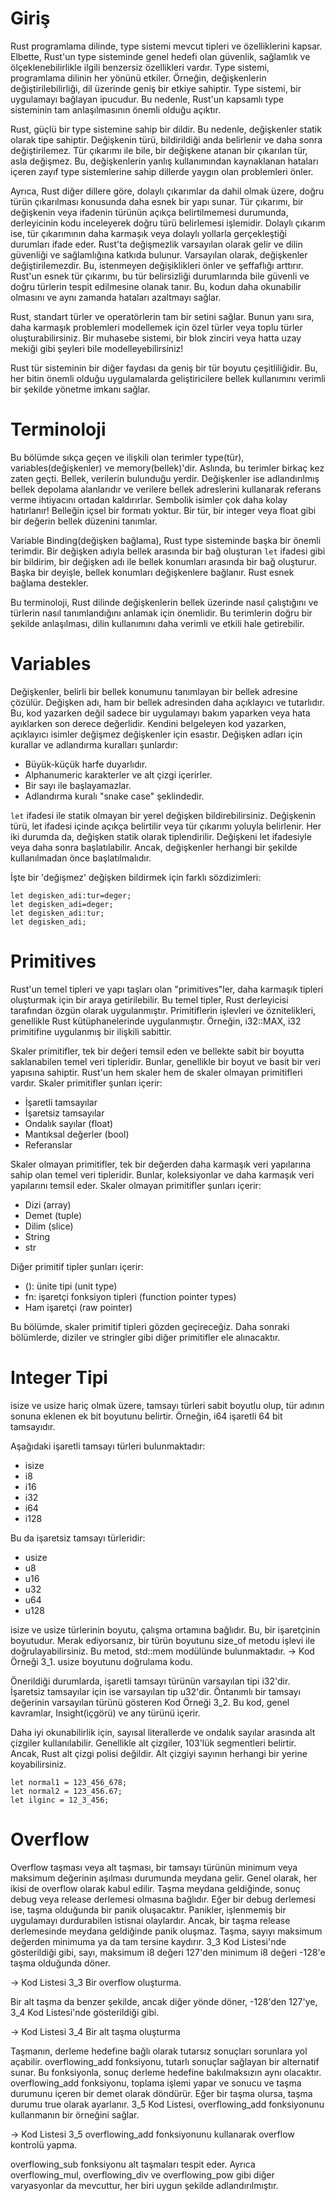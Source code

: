 # Giriş

Rust programlama dilinde, type sistemi mevcut tipleri ve özelliklerini kapsar.
Elbette, Rust'un type sisteminde genel hedefi olan güvenlik, sağlamlık ve ölçeklenebilirlikle ilgili benzersiz özellikleri vardır.
Type sistemi, programlama dilinin her yönünü etkiler. 
Örneğin, değişkenlerin değiştirilebilirliği, dil üzerinde geniş bir etkiye sahiptir. 
Type sistemi, bir uygulamayı bağlayan ipucudur.
Bu nedenle, Rust'un kapsamlı type sisteminin tam anlaşılmasının önemli olduğu açıktır.

Rust, güçlü bir type sistemine sahip bir dildir. 
Bu nedenle, değişkenler statik olarak tipe sahiptir. 
Değişkenin türü, bildirildiği anda belirlenir ve daha sonra değiştirilemez. 
Tür çıkarımı ile bile, bir değişkene atanan bir çıkarılan tür, asla değişmez. 
Bu, değişkenlerin yanlış kullanımından kaynaklanan hataları içeren zayıf type sistemlerine sahip dillerde yaygın olan problemleri önler.

Ayrıca, Rust diğer dillere göre, dolaylı çıkarımlar da dahil olmak üzere, doğru türün çıkarılması konusunda daha esnek bir yapı sunar.
Tür çıkarımı, bir değişkenin veya ifadenin türünün açıkça belirtilmemesi durumunda, derleyicinin kodu inceleyerek doğru türü belirlemesi işlemidir. 
Dolaylı çıkarım ise, tür çıkarımının daha karmaşık veya dolaylı yollarla gerçekleştiği durumları ifade eder.
Rust'ta değişmezlik varsayılan olarak gelir ve dilin güvenliği ve sağlamlığına katkıda bulunur. 
Varsayılan olarak, değişkenler değiştirilemezdir. Bu, istenmeyen değişiklikleri önler ve şeffaflığı arttırır.
Rust'un esnek tür çıkarımı, bu tür belirsizliği durumlarında bile güvenli ve doğru türlerin tespit edilmesine olanak tanır. 
Bu, kodun daha okunabilir olmasını ve aynı zamanda hataları azaltmayı sağlar.

Rust, standart türler ve operatörlerin tam bir setini sağlar. 
Bunun yanı sıra, daha karmaşık problemleri modellemek için özel türler veya toplu türler oluşturabilirsiniz. 
Bir muhasebe sistemi, bir blok zinciri veya hatta uzay mekiği gibi şeyleri bile modelleyebilirsiniz!

Rust tür sisteminin bir diğer faydası da geniş bir tür boyutu çeşitliliğidir. 
Bu, her bitin önemli olduğu uygulamalarda geliştiricilere bellek kullanımını verimli bir şekilde yönetme imkanı sağlar.

# Terminoloji

Bu bölümde sıkça geçen ve ilişkili olan terimler type(tür), variables(değişkenler) ve memory(bellek)'dir. 
Aslında, bu terimler birkaç kez zaten geçti. Bellek, verilerin bulunduğu yerdir. 
Değişkenler ise adlandırılmış bellek depolama alanlarıdır ve verilere bellek adreslerini kullanarak referans verme ihtiyacını ortadan kaldırırlar.
Sembolik isimler çok daha kolay hatırlanır! Belleğin içsel bir formatı yoktur. 
Bir tür, bir integer veya float gibi bir değerin bellek düzenini tanımlar.

Variable Binding(değişken bağlama), Rust type sisteminde başka bir önemli terimdir. 
Bir değişken adıyla bellek arasında bir bağ oluşturan `let` ifadesi gibi bir bildirim, bir değişken adı ile bellek konumları arasında bir bağ oluşturur. 
Başka bir deyişle, bellek konumları değişkenlere bağlanır. Rust esnek bağlama destekler.

Bu terminoloji, Rust dilinde değişkenlerin bellek üzerinde nasıl çalıştığını ve türlerin nasıl tanımlandığını anlamak için önemlidir. 
Bu terimlerin doğru bir şekilde anlaşılması, dilin kullanımını daha verimli ve etkili hale getirebilir.

# Variables

Değişkenler, belirli bir bellek konumunu tanımlayan bir bellek adresine çözülür. 
Değişken adı, ham bir bellek adresinden daha açıklayıcı ve tutarlıdır. 
Bu, kod yazarken değil sadece bir uygulamayı bakım yaparken veya hata ayıklarken son derece değerlidir. 
Kendini belgeleyen kod yazarken, açıklayıcı isimler değişmez değişkenler için esastır.
Değişken adları için kurallar ve adlandırma kuralları şunlardır:

- Büyük-küçük harfe duyarlıdır.
- Alphanumeric karakterler ve alt çizgi içerirler.
- Bir sayı ile başlayamazlar.
- Adlandırma kuralı "snake case" şeklindedir.
  
`let` ifadesi ile statik olmayan bir yerel değişken bildirebilirsiniz. 
Değişkenin türü, let ifadesi içinde açıkça belirtilir veya tür çıkarımı yoluyla belirlenir. 
Her iki durumda da, değişken statik olarak tiplendirilir. Değişkeni let ifadesiyle veya daha sonra başlatılabilir.
Ancak, değişkenler herhangi bir şekilde kullanılmadan önce başlatılmalıdır.

İşte bir 'değişmez' değişken bildirmek için farklı sözdizimleri:

```
let degisken_adi:tur=deger;
let degisken_adi=deger;
let degisken_adi:tur;
let degisken_adi;
```

# Primitives

Rust'un temel tipleri ve yapı taşları olan "primitives"ler, daha karmaşık tipleri oluşturmak için bir araya getirilebilir. 
Bu temel tipler, Rust derleyicisi tarafından özgün olarak uygulanmıştır. 
Primitiflerin işlevleri ve öznitelikleri, genellikle Rust kütüphanelerinde uygulanmıştır.
Örneğin, i32::MAX, i32 primitifine uygulanmış bir ilişkili sabittir.

Skaler primitifler, tek bir değeri temsil eden ve bellekte sabit bir boyutta saklanabilen temel veri tipleridir. 
Bunlar, genellikle bir boyut ve basit bir veri yapısına sahiptir.
Rust'un hem skaler hem de skaler olmayan primitifleri vardır. Skaler primitifler şunları içerir:

- İşaretli tamsayılar
- İşaretsiz tamsayılar
- Ondalık sayılar (float)
- Mantıksal değerler (bool)
- Referanslar

Skaler olmayan primitifler, tek bir değerden daha karmaşık veri yapılarına sahip olan temel veri tipleridir. 
Bunlar, koleksiyonlar ve daha karmaşık veri yapılarını temsil eder. 
Skaler olmayan primitifler şunları içerir:
- Dizi (array)
- Demet (tuple)
- Dilim (slice)
- String
- str

Diğer primitif tipler şunları içerir:
- (): ünite tipi (unit type)
- fn: işaretçi fonksiyon tipleri (function pointer types)
- Ham işaretçi (raw pointer)

Bu bölümde, skaler primitif tipleri gözden geçireceğiz.
Daha sonraki bölümlerde, diziler ve stringler gibi diğer primitifler ele alınacaktır.

# Integer Tipi

isize ve usize hariç olmak üzere, tamsayı türleri sabit boyutlu olup, tür adının sonuna eklenen ek bit boyutunu belirtir. 
Örneğin, i64 işaretli 64 bit tamsayıdır.

Aşağıdaki işaretli tamsayı türleri bulunmaktadır:
- isize
- i8
- i16
- i32
- i64
- i128

Bu da işaretsiz tamsayı türleridir:
- usize
- u8
- u16
- u32
- u64
- u128

isize ve usize türlerinin boyutu, çalışma ortamına bağlıdır. Bu, bir işaretçinin boyutudur. 
Merak ediyorsanız, bir türün boyutunu size_of metodu işlevi ile doğrulayabilirsiniz. 
Bu metod, std::mem modülünde bulunmaktadır.
-> Kod Örneği 3_1. usize boyutunu doğrulama kodu.

Önerildiği durumlarda, işaretli tamsayı türünün varsayılan tipi i32'dir. 
İşaretsiz tamsayılar için ise varsayılan tip u32'dir. 
Öntanımlı bir tamsayı değerinin varsayılan türünü gösteren Kod Örneği 3_2. 
Bu kod, genel kavramlar, Insight(içgörü) ve any türünü içerir. 

Daha iyi okunabilirlik için, sayısal literallerde ve ondalık sayılar arasında alt çizgiler kullanılabilir. 
Genellikle alt çizgiler, 103'lük segmentleri belirtir. Ancak, Rust alt çizgi polisi değildir. 
Alt çizgiyi sayının herhangi bir yerine koyabilirsiniz.

```
let normal1 = 123_456_678;
let normal2 = 123_456.67;
let ilginc = 12_3_456;
```

# Overflow

Overflow taşması veya alt taşması, bir tamsayı türünün minimum veya maksimum değerinin aşılması durumunda meydana gelir. 
Genel olarak, her ikisi de overflow olarak kabul edilir.
Taşma meydana geldiğinde, sonuç debug veya release derlemesi olmasına bağlıdır. 
Eğer bir debug derlemesi ise, taşma olduğunda bir panik oluşacaktır. 
Panikler, işlenmemiş bir uygulamayı durdurabilen istisnai olaylardır. 
Ancak, bir taşma release derlemesinde meydana geldiğinde panik oluşmaz. 
Taşma, sayıyı maksimum değerden minimuma ya da tam tersine kaydırır.
3_3 Kod Listesi'nde gösterildiği gibi, sayı, maksimum i8 değeri 127'den minimum i8 değeri -128'e taşma olduğunda döner.

-> Kod Listesi 3_3 Bir overflow oluşturma.

Bir alt taşma da benzer şekilde, ancak diğer yönde döner, -128'den 127'ye, 
3_4 Kod Listesi'nde gösterildiği gibi.

-> Kod Listesi 3_4 Bir alt taşma oluşturma

Taşmanın, derleme hedefine bağlı olarak tutarsız sonuçları sorunlara yol açabilir. 
overflowing_add fonksiyonu, tutarlı sonuçlar sağlayan bir alternatif sunar. 
Bu fonksiyonla, sonuç derleme hedefine bakılmaksızın aynı olacaktır. 
overflowing_add fonksiyonu, toplama işlemi yapar ve sonucu ve taşma durumunu içeren bir demet olarak döndürür.
Eğer bir taşma olursa, taşma durumu true olarak ayarlanır. 3_5 Kod Listesi, overflowing_add fonksiyonunu kullanmanın bir örneğini sağlar.

-> Kod Listesi 3_5 overflowing_add fonksiyonunu kullanarak overflow kontrolü yapma.

overflowing_sub fonksiyonu alt taşmaları tespit eder. 
Ayrıca overflowing_mul, overflowing_div ve overflowing_pow gibi diğer varyasyonlar da mevcuttur, her biri uygun şekilde adlandırılmıştır.
